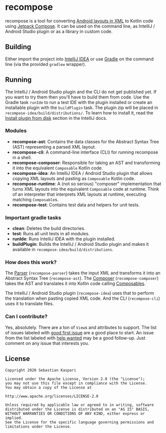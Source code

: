 # recompose

recompose is a tool for converting [Android layouts in XML](https://developer.android.com/guide/topics/ui/declaring-layout)
to Kotlin code using [Jetpack Compose](https://developer.android.com/jetpack/compose). It can be used on the command line,
as IntelliJ / Android Studio plugin or as a library in custom code.

## Building

Either import the project into [IntelliJ IDEA](https://www.jetbrains.com/idea/) or use [Gradle](https://gradle.org/) on
the command line (via the provided `gradlew` wrapper).

## Running

The IntelliJ / Android Studio plugin and the CLI do not get published yet. If you want to try them then you'll have to build them from code. Use the Gradle task `runIde` to run a test IDE with the plugin installed or create an installable plugin with the `buildPlugin` task. The plugin zip will be placed in `recompose-idea/build/distributions/`. To learn how to install it, read the [Install plugin from disk](https://www.jetbrains.com/help/idea/managing-plugins.html#install_plugin_from_disk) section in the IntelliJ docs.

### Modules

* **recompose-ast**: Contains the data classes for the Abstract Syntax Tree (AST) representing a parsed XML layout.
* **recompose-cli**: A command-line interface (CLI) for running recompose in a shell.
* **recompose-composer**: Responsible for taking an AST and transforming it into the equivalent `Composable` Kotlin code.
* **recompose-idea**: An IntelliJ IDEA / Android Studio plugin that allows copying XML layouts and pasting as
`Composable` Kotlin code.
* **recompose-runtime**: A (not so serious) "composer" implementation that turns XML layouts into the equivalent
`Composable` code at runtime. Think of an interpreter that interprets XML layouts at runtime, executing matching
`Composable`s.
* **recompose-test**: Contains test data and helpers for unit tests. 

### Important gradle tasks

* **clean**: Deletes the build directories.
* **test**: Runs all unit tests in all modules.
* **runIde**: Runs IntelliJ IDEA with the plugin installed. 
* **buildPlugin**: Builds the IntelliJ / Android Studio plugin and makes it available in `recompose-idea/build/distributions`.

### How does this work?

The [Parser](https://github.com/pocmo/recompose/blob/main/recompose-parser/src/main/kotlin/recompose/parser/Parser.kt) (`recompose-parser`) takes the input XML and transforms it into an
Abstract Syntax Tree (`recompose-ast`). The [Composer](https://github.com/pocmo/recompose/blob/main/recompose-composer/src/main/kotlin/recompose/composer/Composer.kt) (`recompose-composer`)
takes the AST and translates it into Kotlin code calling [Composables](https://developer.android.com/reference/kotlin/androidx/compose/runtime/Composable).

The IntelliJ / Android Studio plugin (`recompose-idea`) uses that to perform the translation when pasting copied XML code. And the CLI (`recompose-cli`) uses it to translate files.

### Can I contribute?

Yes, absolutely. There are a ton of `View`s and attributes to support. The list of issues labeled with [good first issue](https://github.com/pocmo/recompose/issues?q=is%3Aissue+is%3Aopen+label%3A%22good+first+issue%22) are a good place to start. An issue from the list labeled with [help wanted](https://github.com/pocmo/recompose/issues?q=is%3Aissue+is%3Aopen+label%3A%22help+wanted%22) may be a good follow-up. Just comment on any issue that interests you.

## License

```
Copyright 2020 Sebastian Kaspari

Licensed under the Apache License, Version 2.0 (the "License");
you may not use this file except in compliance with the License.
You may obtain a copy of the License at

http://www.apache.org/licenses/LICENSE-2.0

Unless required by applicable law or agreed to in writing, software
distributed under the License is distributed on an "AS IS" BASIS,
WITHOUT WARRANTIES OR CONDITIONS OF ANY KIND, either express or implied.
See the License for the specific language governing permissions and
limitations under the License.
```